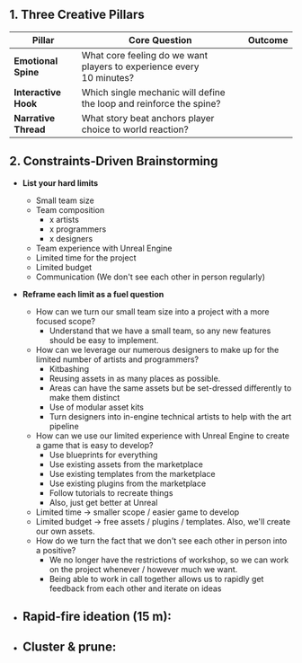 
## 1. Three Creative Pillars

| Pillar               | Core Question                                                        | Outcome |
| -------------------- | -------------------------------------------------------------------- | ------- |
| **Emotional Spine**  | What core feeling do we want players to experience every 10 minutes? |         |
| **Interactive Hook** | Which single mechanic will define the loop and reinforce the spine?  |         |
| **Narrative Thread** | What story beat anchors player choice to world reaction?             |         |

## 2. Constraints‑Driven Brainstorming

- **List your hard limits**
	- Small team size
	- Team composition
		- x artists
		- x programmers
		- x designers
	- Team experience with Unreal Engine
	- Limited time for the project
	- Limited budget
	- Communication (We don't see each other in person regularly)
- **Reframe each limit as a fuel question**
	- How can we turn our small team size into a project with a more focused scope?
		- Understand that we have a small team, so any new features should be easy to implement.
	- How can we leverage our numerous designers to make up for the limited number of artists and programmers?
		- Kitbashing
		- Reusing assets in as many places as possible.
		- Areas can have the same assets but be set-dressed differently to make them distinct
		- Use of modular asset kits
		- Turn designers into in-engine technical artists to help with the art pipeline
	- How can we use our limited experience with Unreal Engine to create a game that is easy to develop?
		- Use blueprints for everything
		- Use existing assets from the marketplace
		- Use existing templates from the marketplace
		- Use existing plugins from the marketplace
		- Follow tutorials to recreate things
		- Also, just get better at Unreal
	- Limited time -> smaller scope / easier game to develop
	- Limited budget -> free assets / plugins / templates. Also, we'll create our own assets.
	- How do we turn the fact that we don't see each other in person into a positive?
		- We no longer have the restrictions of workshop, so we can work on the project whenever / however much we want.
		- Being able to work in call together allows us to rapidly get feedback from each other and iterate on ideas

- **Rapid‑fire ideation (15 m)**:
	-
- **Cluster & prune**:
	-
